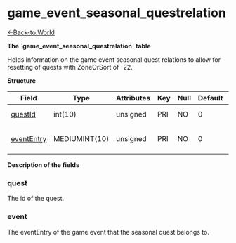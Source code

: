 # game\_event\_seasonal\_questrelation

[<-Back-to:World](database-world.md)

**The \`game\_event\_seasonal\_questrelation\` table**

Holds information on the game event seasonal quest relations to allow for resetting of quests with ZoneOrSort of -22.

**Structure**

| Field           | Type          | Attributes | Key | Null | Default | Extra | Comment                 |
|-----------------|---------------|------------|-----|------|---------|-------|-------------------------|
| [questId][1]    | int(10)       | unsigned   | PRI | NO   | 0       |       | Quest Identifier        |
| [eventEntry][2] | MEDIUMINT(10) | unsigned   | PRI | NO   | 0       |       | Entry of the game event |

[1]: #questid
[2]: #evententry

**Description of the fields**

### quest

The id of the quest.

### event

The eventEntry of the game event that the seasonal quest belongs to.
